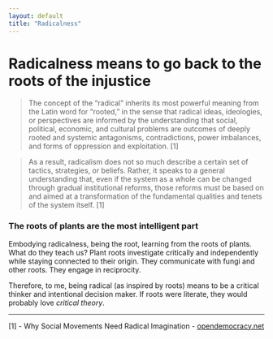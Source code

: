 ```yaml
---
layout: default
title: "Radicalness"
---
```


# Radicalness means to go back to the roots of the injustice

>The concept of the “radical” inherits its most powerful meaning from the Latin word for “rooted,” in the sense that radical ideas, ideologies, or perspectives are informed by the understanding that social, political, economic, and cultural problems are outcomes of deeply rooted and systemic antagonisms, contradictions, power imbalances, and forms of oppression and exploitation. [1]

>As a result, radicalism does not so much describe a certain set of tactics, strategies, or beliefs. Rather, it speaks to a general understanding that, even if the system as a whole can be changed through gradual institutional reforms, those reforms must be based on and aimed at a transformation of the fundamental qualities and tenets of the system itself. [1]

### The roots of plants are the most intelligent part 
Embodying radicalness, being the root, learning from the roots of plants. What do they teach us? Plant roots investigate critically and independently while staying connected to their origin. They communicate with fungi and other roots. They engage in reciprocity. 

Therefore, to me, being radical (as inspired by roots) means to be a critical thinker and intentional decision maker. If roots were literate, they would probably love *critical theory*.
_______

[1] - Why Social Movements Need Radical Imagination - [opendemocracy.net](https://www.opendemocracy.net/en/transformation/why-social-movements-need-radical-imagination/) 

